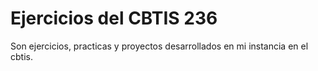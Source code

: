 # Ejercicios del CBTIS 236

Son ejercicios, practicas y proyectos desarrollados en mi instancia en el cbtis.